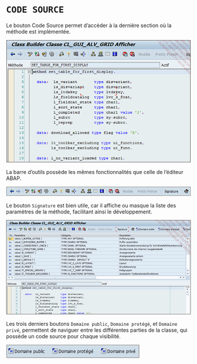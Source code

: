 # **`CODE SOURCE`**

Le bouton Code Source permet d’accéder à la dernière section où la méthode est implémentée.

![](../../99%20-%20Ressources/11_Classes%20-%2003%20-%2004%20-%2001.png)

La barre d’outils possède les mêmes fonctionnalités que celle de l’éditeur ABAP.

![](../../99%20-%20Ressources/11_Classes%20-%2003%20-%2004%20-%2002.png)

Le bouton `Signature` est bien utile, car il affiche ou masque la liste des paramètres de la méthode, facilitant ainsi le développement.

![](../../99%20-%20Ressources/11_Classes%20-%2003%20-%2004%20-%2003.png)

Les trois derniers boutons `Domaine public`, `Domaine protégé`, et `Domaine privé`, permettent de naviguer entre les différentes parties de la classe, qui possède un code source pour chaque visibilité.

![](../../99%20-%20Ressources/11_Classes%20-%2003%20-%2004%20-%2004.png)
